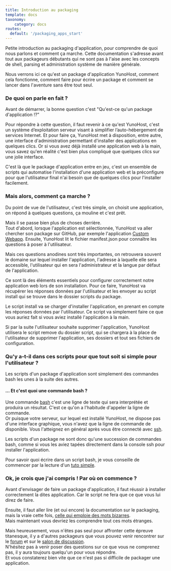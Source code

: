 ```yaml
---
title: Introduction au packaging
template: docs
taxonomy:
    category: docs
routes:
  default: '/packaging_apps_start'
---
```


Petite introduction au packaging d'application, pour comprendre de quoi nous parlons et comment ça marche.
Cette documentation s'adresse avant tout aux packageurs débutants qui ne sont pas à l'aise avec les concepts de shell, parsing et administration système de manière générale.

Nous verrons ici ce qu'est un package d'application YunoHost, comment cela fonctionne, comment faire pour écrire un package et comment se lancer dans l'aventure sans être tout seul.

### De quoi on parle en fait ?

Avant de démarrer, la bonne question c'est "Qu'est-ce qu'un package d'application !?"

Pour répondre à cette question, il faut revenir à ce qu'est YunoHost, c'est un système d’exploitation serveur visant à simplifier l’auto-hébergement de services Internet. Et pour faire ça, YunoHost met à disposition, entre autre, une interface d'administration permettant d'installer des applications en quelques clics.
Or si vous avez déjà installé une application web à la main, vous savez qu'en réalité c'est bien plus compliqué que quelques clics sur une jolie interface.

C'est là que le package d'application entre en jeu, c'est un ensemble de scripts qui automatise l'installation d'une application web et la préconfigure pour que l'utilisateur final n'ai besoin que de quelques clics pour l'installer facilement.

### Mais alors, comment ça marche ?

Du point de vue de l'utilisateur, c'est très simple, on choisit une application, on répond à quelques questions, ça mouline et c'est prêt.

Mais il se passe bien plus de choses derrière.  
Tout d'abord, lorsque l'application est sélectionnée, YunoHost va aller chercher son package sur GitHub, par exemple l'application [Custom Webapp](https://github.com/YunoHost-Apps/my_webapp_ynh).
Ensuite, YunoHost lit le fichier manifest.json pour connaître les questions à poser à l'utilisateur.

Mais ces questions anodines sont très importantes, on retrouvera souvent le domaine sur lequel installer l'application, l'adresse à laquelle elle sera accessible, l'utilisateur qui en sera l'administrateur et la langue par défaut de l'application.

Ce sont là des éléments essentiels pour configurer correctement notre application web lors de son installation. Pour ce faire, YunoHost va récupérer les réponses données par l'utilisateur et les envoyer au script install qui se trouve dans le dossier scripts du package.

Le script install va se charger d'installer l'application, en prenant en compte les réponses données par l'utilisateur. Ce script va simplement faire ce que vous auriez fait si vous aviez installé l'application à la main.

Si par la suite l'utilisateur souhaite supprimer l'application, YunoHost utilisera le script remove du dossier script, qui se chargera à la place de l'utilisateur de supprimer l'application, ses dossiers et tout ses fichiers de configuration.

### Qu'y a-t-il dans ces scripts pour que tout soit si simple pour l'utilisateur ?

Les scripts d'un package d'application sont simplement des commandes bash les unes à la suite des autres.

#### ... Et c'est quoi une commande bash ?

Une commande [bash](https://fr.wikipedia.org/wiki/Bourne-Again_shell) c'est une ligne de texte qui sera interprétée et produira un résultat. C'est ce qu'on a l'habitude d'appeler la ligne de commande.  
Or puisque votre serveur, sur lequel est installé YunoHost, ne dispose pas d'une interface graphique, vous n'avez que la ligne de commande de disponible. Vous l'atteignez en général après vous être connecté avec [ssh](/ssh).

Les scripts d'un package ne sont donc qu'une succession de commandes bash, comme si vous les aviez tapées directement dans la console ssh pour installer l'application.

Pour savoir quoi écrire dans un script bash, je vous conseille de commencer par la lecture d'un [tuto simple](https://debian-facile.org/doc:programmation:shells:debuter-avec-les-scripts-shell-bash).

### Ok, je crois que j'ai compris ! Par où on commence ?

Avant d'envisager de faire un package d'application, il faut réussir à installer correctement la dites application. Car le script ne fera que ce que vous lui direz de faire.

Ensuite, il faut aller lire (et oui encore) la documentation sur le packaging, mais la vraie cette fois, [celle qui emploie des mots bizarres](/packaging_apps).  
Mais maintenant vous devriez les comprendre tout ces mots étranges.

Mais heureusement, vous n'êtes pas seul pour affronter cette épreuve titanesque, il y a d'autres packageurs que vous pouvez venir rencontrer sur le [forum](https://forum.yunohost.org/c/apps-packaging) et sur le [salon de discussion](xmpp:apps@conference.yunohost.org?join).  
N'hésitez pas à venir poser des questions sur ce que vous ne comprenez pas, il y aura toujours quelqu'un pour vous répondre.  
Et vous constaterez bien vite que ce n'est pas si difficile de packager une application.

